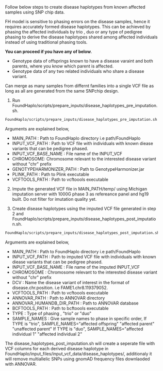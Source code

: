 Follow below steps to create disease haplotypes from known affected samples using SNP chip data.

FH model is sensitive to phasing errors on the disease samples, hence it requires accurately formed disease haplotypes. This can be achieved by phasing the affected individuals by trio , duo or any type of pedigree phasing to derive the disease haplotypes shared among affected individuals instead of using traditional phasing tools. 

**You can proceed if you have any of below**.

* Genotype data of offsprings known to have a disease varaint and both parents, where you know which parent is affected.
* Genotype data of any two related individuals who share a disease variant.

Can merge as many samples from differnt families into a single VCF file as long as all are generated from the same SNPchip design.

1. Run FoundHaplo/scripts/prepare_inputs/disease_haplotypes_pre_imputation.sh.

```bash
FoundHaplo/scripts/prepare_inputs/disease_haplotypes_pre_imputation.sh MAIN_PATH INPUT_VCF_PATH INPUT_VCF_BASE_NAME CHROMOSOME GENOTYPEHARMONIZER_PATH PLINK_PATH VCFTOOLS_PATH
```
Arguments are explained below,

* MAIN_PATH : Path to FoundHaplo directory i.e path/FoundHaplo
* INPUT_VCF_PATH :  Path to VCF file with individuals with known diease variants that can be pedigree phased.
* INPUT_VCF_BASE_NAME : File name of the INPUT_VCF 
* CHROMOSOME: Chromosome relevant to the interested disease variant without "chr" prefix
* GENOTYPEHARMONIZER_PATH : Path to GenotypeHarmonizer.jar
* PLINK_PATH : Path to Plink executable 
* VCFTOOLS_PATH : Path to vcftoools executable 

2. Impute the generated VCF file in MAIN_PATH/temp/ using Michigan imputation server with 1000G phase 3 as refereance panel and hg19 built. Do not filter for imutation quality yet. 

3. Create disease haplotypes using the imputed VCF file generated in step 2 and FoundHaplo/scripts/prepare_inputs/disease_haplotypes_post_imputation.sh. 
```bash
FoundHaplo/scripts/prepare_inputs/disease_haplotypes_post_imputation.sh MAIN_PATH INPUT_VCF_PATH INPUT_VCF_BASE_NAME CHROMOSOME DCV VCFTOOLS_PATH ANNOVAR_PATH ANNOVAR_HUMANDB_DIR_PATH BCFTOOLS_PATH TYPE SAMPLE_NAMES
```

Arguments are explained below,

* MAIN_PATH : Path to FoundHaplo directory i.e path/FoundHaplo
* INPUT_VCF_PATH :  Path to imputed VCF file with individuals with known diease variants that can be pedigree phased.
* INPUT_VCF_BASE_NAME : File name of the imputed INPUT_VCF 
* CHROMOSOME : Chromosome relevant to the interested disease variant without "chr" prefix
* DCV : Name the disease variant of interest in the format of disease.chr.position. i.e FAME1.chr8.119379052.
* VCFTOOLS_PATH : Path to vcftoools executable 
* ANNOVAR_PATH : Path to ANNOVAR directory
* ANNOVAR_HUMANDB_DIR_PATH : Path to ANNOVAR database
* BCFTOOLS_PATH : Path to bcftoools executable
* TYPE : Type of phasing , "trio" or "duo"
* SAMPLE_NAMES : Give sample names to phase in specific order,
               If TYPE is "trio", SAMPLE_NAMES="affected offspring" "affected parent" "unaffected parent"
               If TYPE is "duo", SAMPLE_NAMES="affected individual 1" "affected individual 2"

The disease_haplotypes_post_imputation.sh will create a seperate file with VCF columns for each derived disease haplotype in FoundHaplo/input_files/input_vcf_data/disease_haplotypes/, additionaly it will remove multiallelic SNPs using gnomAD frequency files downlaoded with ANNOVAR. 




